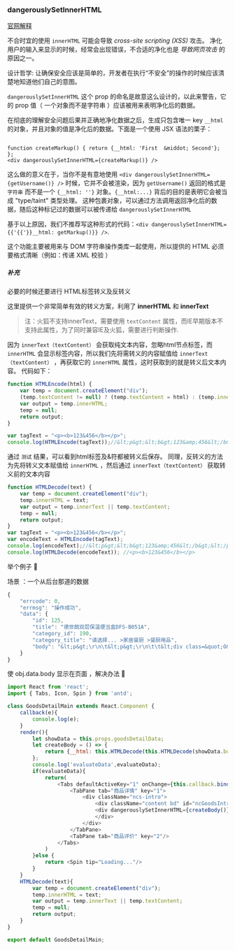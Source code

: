 ### dangerouslySetInnerHTML

[官网解释](http://reactjs.cn/react/tips/dangerously-set-inner-html.html)

不合时宜的使用 `innerHTML` 可能会导致 *cross-site scripting (XSS)* 攻击。 净化用户的输入来显示的时候，经常会出现错误，不合适的净化也是 *导致网页攻击* 的原因之一。

设计哲学: 让确保安全应该是简单的，开发者在执行“不安全”的操作的时候应该清楚地知道他们自己的意图。

 `dangerouslySetInnerHTML` 这个 prop 的命名是故意这么设计的，以此来警告，它的 prop 值（ 一个对象而不是字符串 ）应该被用来表明净化后的数据。

在彻底的理解安全问题后果并正确地净化数据之后，生成只包含唯一 key `__html` 的对象，并且对象的值是净化后的数据。下面是一个使用 JSX 语法的栗子：

```JSX

function createMarkup() { return {__html: 'First  &middot; Second'}; };
<div dangerouslySetInnerHTML={createMarkup()} />

```

这么做的意义在于，当你不是有意地使用 `<div dangerouslySetInnerHTML={getUsername()} />` 时候，它并不会被渲染，因为 `getUsername()` 返回的格式是 `字符串` 而不是一个 `{__html: ''}` 对象。`{__html:...}` 背后的目的是表明它会被当成 "type/taint" 类型处理。 这种包裹对象，可以通过方法调用返回净化后的数据，随后这种标记过的数据可以被传递给 `dangerouslySetInnerHTML`

基于以上原因，我们不推荐写这种形式的代码：`<div dangerouslySetInnerHTML={{'{{'}}__html: getMarkup()}} />`.

这个功能主要被用来与 DOM 字符串操作类库一起使用，所以提供的 HTML 必须要格式清晰（例如：传递 XML 校验 ）

##### 补充

必要的时候还要进行 HTML标签转义及反转义

这里提供一个非常简单有效的转义方案，利用了 **innerHTML** 和 **innerText**

> 注：火狐不支持innerText，需要使用 `textContent` 属性，而IE早期版本不支持此属性，为了同时兼容IE及火狐，需要进行判断操作.

因为 `innerText（textContent）` 会获取纯文本内容，忽略html节点标签，而 `innerHTML` 会显示标签内容，所以我们先将需转义的内容赋值给 `innerText（textContent）` ，再获取它的 `innerHTML` 属性，这时获取到的就是转义后文本内容。
代码如下：

```js
function HTMLEncode(html) {
	var temp = document.createElement("div");
	(temp.textContent != null) ? (temp.textContent = html) : (temp.innerText = html);
	var output = temp.innerHTML;
	temp = null;
	return output;
}

var tagText = "<p><b>123&456</b></p>";
console.log(HTMLEncode(tagText));//&lt;p&gt;&lt;b&gt;123&amp;456&lt;/b&gt;&lt;/p&gt;
```

通过 `测试` 结果，可以看到html标签及&符都被转义后保存。
同理，反转义的方法为先将转义文本赋值给 `innerHTML` ，然后通过 `innerText（textContent）` 获取转义前的文本内容

```js
function HTMLDecode(text) {
	var temp = document.createElement("div");
	temp.innerHTML = text;
	var output = temp.innerText || temp.textContent;
	temp = null;
	return output;
}
var tagText = "<p><b>123&456</b></p>";
var encodeText = HTMLEncode(tagText);
console.log(encodeText);//&lt;p&gt;&lt;b&gt;123&amp;456&lt;/b&gt;&lt;/p&gt;
console.log(HTMLDecode(encodeText)); //<p><b>123&456</b></p>
```

举个例子 :rabbit:

场景 ：一个从后台那道的数据

```js
{
    "errcode": 0,
    "errmsg": "操作成功",
    "data": {
        "id": 125,
        "title": "德世朗双层保温便当盒DFS-B051A",
        "category_id": 190,
        "category_title": "请选择... >家居餐厨 >餐厨用品",
        "body": "&lt;p&gt;\r\n\t&lt;p&gt;\r\n\t\t&lt;div class=&quot;O&quot;&gt;\r\n\t\t\t&lt;div&gt;\r\n\t\t\t\t&lt;b&gt;双层保温便当盒 &lt;/b&gt;\r\n\t\t\t&lt;/div&gt;\r\n\t\t\t&lt;div&gt;\r\n\t\t\t\t&lt;b&gt;DFS-B051A&lt;br /&gt;\r\n&lt;/b&gt;\r\n\t\t\t&lt;/div&gt;\r\n\t\t&lt;/div&gt;\r\n\t&lt;/p&gt;\r\n\t&lt;p&gt;\r\n\t\t材质：优质不锈钢\r\n\t&lt;/p&gt;\r\n\t&lt;div&gt;\r\n\t\t&amp;nbsp;&amp;nbsp;&amp;nbsp;&amp;nbsp;&amp;nbsp; 内格&lt;span&gt;PC/&lt;/span&gt;外壳&lt;span&gt;PP &lt;/span&gt;\r\n\t&lt;/div&gt;\r\n\t&lt;div&gt;\r\n\t\t规格：&lt;span&gt;14cm &lt;/span&gt;\r\n\t&lt;/div&gt;\r\n\t&lt;div&gt;\r\n\t\t统一零售价：&lt;b&gt;168&lt;/b&gt;&lt;b&gt;元 &lt;/b&gt;\r\n\t&lt;/div&gt;\r\n\t&lt;div&gt;\r\n\t\t&lt;br /&gt;\r\n\t&lt;/div&gt;\r\n\t&lt;div&gt;\r\n\t&lt;/div&gt;\r\n\t&lt;div&gt;\r\n\t&lt;/div&gt;\r\n&lt;/p&gt;"
    }
}
```

使 obj.data.body 显示在页面 ，解决办法 :seedling:

```js
import React from 'react';
import { Tabs, Icon, Spin } from 'antd';

class GoodsDetailMain extends React.Component {
	callback(e){
		console.log(e);
	}
	render(){
		let showData = this.props.goodsDetailData;
		let createBody = () => {
			return {__html: this.HTMLDecode(this.HTMLDecode(showData.body))};
		};
		console.log('evaluateData',evaluateData);
		if(evaluateData){
			return(
				<Tabs defaultActiveKey="1" onChange={this.callback.bind(this)}>
					<TabPane tab="商品详情" key="1">
						<div className="ncs-intro">
							<div className="content bd" id="ncGoodsIntro" style={{marginTop: '20px'}}>
							<div dangerouslySetInnerHTML={createBody()} />
							</div>
						</div>
					</TabPane>
					<TabPane tab="商品评价" key="2"/>
				</Tabs>
			)
		}else {
			return <Spin tip="Loading..."/>
		}
	}
	HTMLDecode(text){
		var temp = document.createElement("div");
		temp.innerHTML = text;
		var output = temp.innerText || temp.textContent;
		temp = null;
		return output;
	}
}

export default GoodsDetailMain;
```
